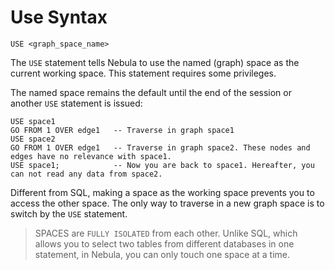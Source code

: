 # Use Syntax

```
USE <graph_space_name>
```

The `USE` statement tells Nebula to use the named (graph) space as the current working space. This statement requires some privileges.

The named space remains the default until the end of the session or another `USE` statement is issued:

```
USE space1
GO FROM 1 OVER edge1   -- Traverse in graph space1
USE space2
GO FROM 1 OVER edge1   -- Traverse in graph space2. These nodes and edges have no relevance with space1.
USE space1;            -- Now you are back to space1. Hereafter, you can not read any data from space2.
```

Different from SQL, making a space as the working space prevents you to access the other space. The only way to traverse in a new graph space is to switch by the `USE` statement.

> SPACES are `FULLY ISOLATED` from each other. Unlike SQL, which allows you to select two tables from different databases in one statement, in Nebula, you can only touch one space at a time.
